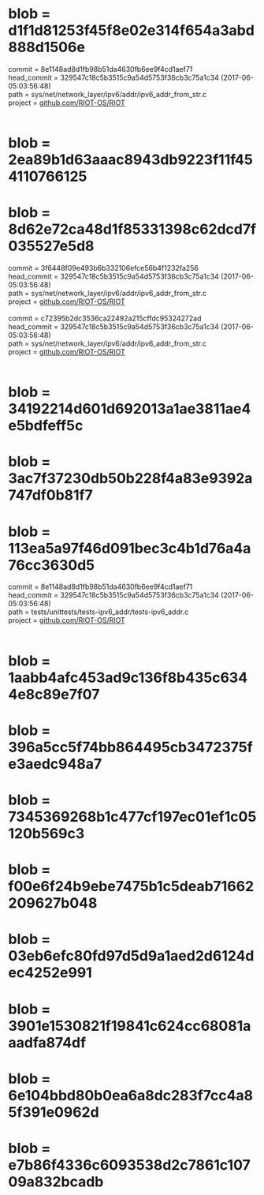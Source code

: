 <h1>blob = d1f1d81253f45f8e02e314f654a3abd888d1506e</h1>
commit = 8e1148ad8d1fb98b51da4630fb6ee9f4cd1aef71<br />
head_commit = 329547c18c5b3515c9a54d5753f36cb3c75a1c34 (2017-06-05:03:56:48)<br />
path = sys/net/network_layer/ipv6/addr/ipv6_addr_from_str.c<br />
project = <a href="https://github.com/RIOT-OS/RIOT">github.com/RIOT-OS/RIOT</a><br />
<br />
<h1>blob = 2ea89b1d63aaac8943db9223f11f454110766125</h1>
<h1>blob = 8d62e72ca48d1f85331398c62dcd7f035527e5d8</h1>
commit = 3f6448f09e493b6b332106efce56b4f1232fa256<br />
head_commit = 329547c18c5b3515c9a54d5753f36cb3c75a1c34 (2017-06-05:03:56:48)<br />
path = sys/net/network_layer/ipv6/addr/ipv6_addr_from_str.c<br />
project = <a href="https://github.com/RIOT-OS/RIOT">github.com/RIOT-OS/RIOT</a><br />
<br />
commit = c72395b2dc3536ca22492a215cffdc95324272ad<br />
head_commit = 329547c18c5b3515c9a54d5753f36cb3c75a1c34 (2017-06-05:03:56:48)<br />
path = sys/net/network_layer/ipv6/addr/ipv6_addr_from_str.c<br />
project = <a href="https://github.com/RIOT-OS/RIOT">github.com/RIOT-OS/RIOT</a><br />
<br />
<h1>blob = 34192214d601d692013a1ae3811ae4e5bdfeff5c</h1>
<h1>blob = 3ac7f37230db50b228f4a83e9392a747df0b81f7</h1>
<h1>blob = 113ea5a97f46d091bec3c4b1d76a4a76cc3630d5</h1>
commit = 8e1148ad8d1fb98b51da4630fb6ee9f4cd1aef71<br />
head_commit = 329547c18c5b3515c9a54d5753f36cb3c75a1c34 (2017-06-05:03:56:48)<br />
path = tests/unittests/tests-ipv6_addr/tests-ipv6_addr.c<br />
project = <a href="https://github.com/RIOT-OS/RIOT">github.com/RIOT-OS/RIOT</a><br />
<br />
<h1>blob = 1aabb4afc453ad9c136f8b435c6344e8c89e7f07</h1>
<h1>blob = 396a5cc5f74bb864495cb3472375fe3aedc948a7</h1>
<h1>blob = 7345369268b1c477cf197ec01ef1c05120b569c3</h1>
<h1>blob = f00e6f24b9ebe7475b1c5deab71662209627b048</h1>
<h1>blob = 03eb6efc80fd97d5d9a1aed2d6124dec4252e991</h1>
<h1>blob = 3901e1530821f19841c624cc68081aaadfa874df</h1>
<h1>blob = 6e104bbd80b0ea6a8dc283f7cc4a85f391e0962d</h1>
<h1>blob = e7b86f4336c6093538d2c7861c10709a832bcadb</h1>
